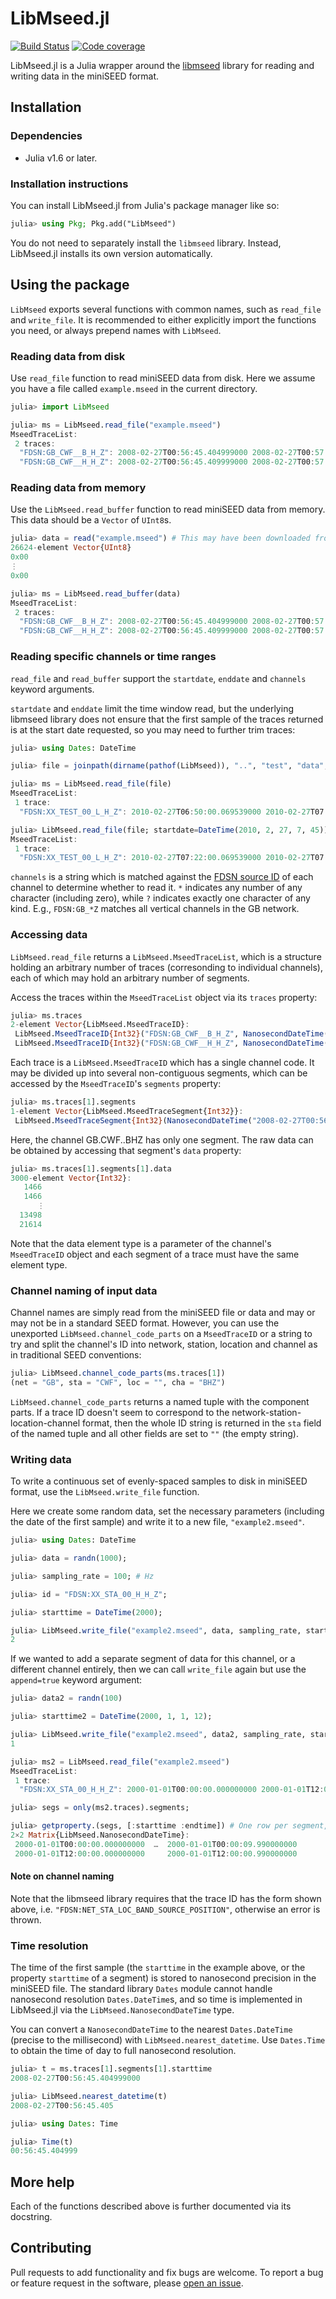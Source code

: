 # LibMseed.jl

[![Build Status](https://github.com/anowacki/LibMseed.jl/workflows/CI/badge.svg)](https://github.com/anowacki/LibMseed.jl/actions)
[![Code coverage](https://codecov.io/gh/anowacki/LibMseed.jl/branch/main/graph/badge.svg?token=zZLUNA3tJk)](https://codecov.io/gh/anowacki/LibMseed.jl)

LibMseed.jl is a Julia wrapper around the
[libmseed](https://github.com/EarthScope/libmseed) library for reading
and writing data in the miniSEED format.

## Installation
### Dependencies
- Julia v1.6 or later.

### Installation instructions
You can install LibMseed.jl from Julia's package manager like so:

```julia
julia> using Pkg; Pkg.add("LibMseed")
```

You do not need to separately install the `libmseed` library.  Instead,
LibMseed.jl installs its own version automatically.

## Using the package

`LibMseed` exports several functions with common names, such as `read_file`
and `write_file`.  It is recommended to either explicitly import the functions
you need, or always prepend names with `LibMseed`.

### Reading data from disk
Use `read_file` function to read miniSEED data
from disk.  Here we assume you have a file called `example.mseed` in the
current directory.

```julia
julia> import LibMseed

julia> ms = LibMseed.read_file("example.mseed")
MseedTraceList:
 2 traces:
  "FDSN:GB_CWF__B_H_Z": 2008-02-27T00:56:45.404999000 2008-02-27T00:57:45.384999000, 1 segments
  "FDSN:GB_CWF__H_H_Z": 2008-02-27T00:56:45.409999000 2008-02-27T00:57:45.399999000, 1 segments
```

### Reading data from memory
Use the `LibMseed.read_buffer` function to read miniSEED data
from memory.  This data should be a `Vector` of `UInt8`s.

```julia
julia> data = read("example.mseed") # This may have been downloaded from the internet, for example
26624-element Vector{UInt8}
0x00
⋮
0x00

julia> ms = LibMseed.read_buffer(data)
MseedTraceList:
 2 traces:
  "FDSN:GB_CWF__B_H_Z": 2008-02-27T00:56:45.404999000 2008-02-27T00:57:45.384999000, 1 segments
  "FDSN:GB_CWF__H_H_Z": 2008-02-27T00:56:45.409999000 2008-02-27T00:57:45.399999000, 1 segments
```

### Reading specific channels or time ranges
`read_file` and `read_buffer` support the `startdate`, `enddate` and
`channels` keyword arguments.

`startdate` and `enddate` limit the time window read, but the underlying
libmseed library does not ensure that the first sample of the traces
returned is at the start date requested, so you may need to further trim
traces:

```julia
julia> using Dates: DateTime

julia> file = joinpath(dirname(pathof(LibMseed)), "..", "test", "data", "Int32-oneseries-mixedlengths-mixedorder.mseed");

julia> ms = LibMseed.read_file(file)
MseedTraceList:
 1 trace:
  "FDSN:XX_TEST_00_L_H_Z": 2010-02-27T06:50:00.069539000 2010-02-27T07:55:51.069539000, 1 segments

julia> LibMseed.read_file(file; startdate=DateTime(2010, 2, 27, 7, 45))
MseedTraceList:
 1 trace:
  "FDSN:XX_TEST_00_L_H_Z": 2010-02-27T07:22:00.069539000 2010-02-27T07:55:51.069539000, 1 segments
```

`channels` is a string which is matched against the
[FDSN source ID](http://docs.fdsn.org/projects/source-identifiers/en/v1.0/)
of each channel to determine whether to read it.  `*` indicates any number
of any character (including zero), while `?` indicates exactly one character
of any kind.  E.g., `FDSN:GB_*Z` matches all vertical channels in the
GB network.


### Accessing data
`LibMseed.read_file` returns a `LibMseed.MseedTraceList`, which is a structure
holding an arbitrary number of traces (corresonding to individual channels),
each of which may hold an arbitrary number of segments.

Access the traces within the `MseedTraceList` object via its `traces`
property:

```julia
julia> ms.traces
2-element Vector{LibMseed.MseedTraceID}:
 LibMseed.MseedTraceID{Int32}("FDSN:GB_CWF__B_H_Z", NanosecondDateTime("2008-02-27T00:56:45.404999000"), NanosecondDateTime("2008-02-27T00:57:45.384999000"), LibMseed.MseedTraceSegment{Int32}[LibMseed.MseedTraceSegment{Int32}(NanosecondDateTime("2008-02-27T00:56:45.404999000"), NanosecondDateTime("2008-02-27T00:57:45.384999000"), 50.0, 3000, Int32[1466, 1466, 1453, 1449, 1449, 1443, 1441, 1443, 1444, 1439  …  -12421, -15146, 6993, 32994, 34813, 29718, 17484, 4468, 13498, 21614])])
 LibMseed.MseedTraceID{Int32}("FDSN:GB_CWF__H_H_Z", NanosecondDateTime("2008-02-27T00:56:45.409999000"), NanosecondDateTime("2008-02-27T00:57:45.399999000"), LibMseed.MseedTraceSegment{Int32}[LibMseed.MseedTraceSegment{Int32}(NanosecondDateTime("2008-02-27T00:56:45.409999000"), NanosecondDateTime("2008-02-27T00:57:45.399999000"), 100.0, 6000, Int32[1469, 1469, 1463, 1465, 1447, 1449, 1457, 1450, 1447, 1446  …  28750, 19408, 13748, 9836, -1323, 11130, 21097, 20900, 14103, 10817])])
```

Each trace is a `LibMseed.MseedTraceID` which has a single channel code.
It may be divided up into several non-contiguous segments, which can be
accessed by the `MseedTraceID`'s `segments` property:

```julia
julia> ms.traces[1].segments
1-element Vector{LibMseed.MseedTraceSegment{Int32}}:
 LibMseed.MseedTraceSegment{Int32}(NanosecondDateTime("2008-02-27T00:56:45.404999000"), NanosecondDateTime("2008-02-27T00:57:45.384999000"), 50.0, 3000, Int32[1466, 1466, 1453, 1449, 1449, 1443, 1441, 1443, 1444, 1439  …  -12421, -15146, 6993, 32994, 34813, 29718, 17484, 4468, 13498, 21614])
```

Here, the channel GB.CWF..BHZ has only one segment.  The raw data can
be obtained by accessing that segment's `data` property:

```julia
julia> ms.traces[1].segments[1].data
3000-element Vector{Int32}:
   1466
   1466
      ⋮
  13498
  21614
```

Note that the data element type is a parameter of the channel's `MseedTraceID`
object and each segment of a trace must have the same element type.

### Channel naming of input data
Channel names are simply read from the miniSEED file or data and may
or may not be in a standard SEED format.  However, you can use the
unexported `LibMseed.channel_code_parts` on a `MseedTraceID` or a string
to try and split the channel's ID into network, station, location and
channel as in traditional SEED conventions:

```julia
julia> LibMseed.channel_code_parts(ms.traces[1])
(net = "GB", sta = "CWF", loc = "", cha = "BHZ")
```

`LibMseed.channel_code_parts` returns a named tuple with the component
parts.  If a trace ID doesn't seem to correspond to the
network-station-location-channel format, then the whole ID string is
returned in the `sta` field of the named tuple and all other fields are
set to `""` (the empty string).

### Writing data
To write a continuous set of evenly-spaced samples to disk in miniSEED
format, use the `LibMseed.write_file` function.

Here we create some random data, set the necessary parameters (including
the date of the first sample) and write it to a new file, `"example2.mseed"`.

```julia
julia> using Dates: DateTime

julia> data = randn(1000);

julia> sampling_rate = 100; # Hz

julia> id = "FDSN:XX_STA_00_H_H_Z";

julia> starttime = DateTime(2000);

julia> LibMseed.write_file("example2.mseed", data, sampling_rate, starttime, id)
2
```

If we wanted to add a separate segment of data for this channel, or a
different channel entirely, then we can call `write_file` again but
use the `append=true` keyword argument:

```julia
julia> data2 = randn(100)

julia> starttime2 = DateTime(2000, 1, 1, 12);

julia> LibMseed.write_file("example2.mseed", data2, sampling_rate, starttime2, id; append=true)
1

julia> ms2 = LibMseed.read_file("example2.mseed")
MseedTraceList:
 1 trace:
  "FDSN:XX_STA_00_H_H_Z": 2000-01-01T00:00:00.000000000 2000-01-01T12:00:00.990000000, 2 segments

julia> segs = only(ms2.traces).segments;

julia> getproperty.(segs, [:starttime :endtime]) # One row per segment, start and end time
2×2 Matrix{LibMseed.NanosecondDateTime}:
 2000-01-01T00:00:00.000000000  …  2000-01-01T00:00:09.990000000
 2000-01-01T12:00:00.000000000     2000-01-01T12:00:00.990000000
```

#### Note on channel naming
Note that the libmseed library requires that the trace ID has the form
shown above, i.e. `"FDSN:NET_STA_LOC_BAND_SOURCE_POSITION"`, otherwise
an error is thrown.

### Time resolution
The time of the first sample (the `starttime` in the example above,
or the property `starttime` of a segment) is stored to nanosecond
precision in the miniSEED file.  The standard library `Dates` module
cannot handle nanosecond resolution `Dates.DateTime`s, and so time is
implemented in LibMseed.jl via the `LibMseed.NanosecondDateTime` type.

You can convert a `NanosecondDateTime` to the nearest `Dates.DateTime`
(precise to the millisecond) with `LibMseed.nearest_datetime`.  Use
`Dates.Time` to obtain the time of day to full nanosecond resolution.

```julia
julia> t = ms.traces[1].segments[1].starttime
2008-02-27T00:56:45.404999000

julia> LibMseed.nearest_datetime(t)
2008-02-27T00:56:45.405

julia> using Dates: Time

julia> Time(t)
00:56:45.404999
```

## More help
Each of the functions described above is further documented via its
docstring.

## Contributing
Pull requests to add functionality and fix bugs are welcome.  To report
a bug or feature request in the software, please
[open an issue](https://github.com/anowacki/LibMseed.jl/issues/new).


